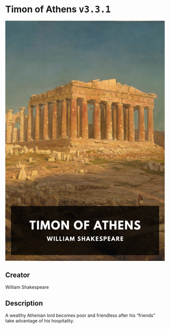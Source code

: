 
# Timon of Athens <kbd>v3.3.1</kbd>

<center>
  <img src="./cover-1024.jpg"/>
</center>

## Creator
William Shakespeare

## Description
A wealthy Athenian lord becomes poor and friendless after his “friends” take advantage of his hospitality.
